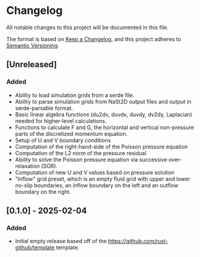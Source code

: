 # Changelog
All notable changes to this project will be documented in this file.

The format is based on [Keep a Changelog](https://keepachangelog.com/en/1.1.0/),
and this project adheres to [Semantic Versioning](https://semver.org/spec/v2.0.0.html).

## [Unreleased]

### Added

- Ability to load simulation grids from a serde file.
- Ability to parse simulation grids from NaSt2D output files and output in
  serde-parsable format.
- Basic linear algebra functions (du2dx, duvdx, duvdy, dv2dy, Laplacian) needed
  for higher-level calculations.
- Functions to calculate F and G, the horizontal and vertical non-pressure parts of the
  discretized momentum equation.
- Setup of U and V boundary conditions
- Computation of the right-hand-side of the Poisson pressure equation
- Computation of the L2 norm of the pressure residual
- Ability to solve the Poisson pressure equation via successive over-relaxation (SOR).
- Computation of new U and V values based on pressure solution
- "Inflow" grid preset, which is an empty fluid grid with upper and lower no-slip
  boundaries, an inflow boundary on the left and an outflow boundary on the right.

## [0.1.0] - 2025-02-04

### Added

- Initial empty release based off of the https://github.com/rust-github/template
  template.
